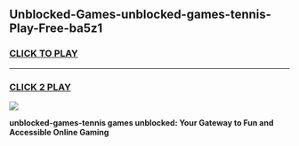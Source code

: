
## Unblocked-Games-unblocked-games-tennis-Play-Free-ba5z1
<h3>
<a href="https://premium76.site?title=unblocked-games-tennis&ref=19M">CLICK TO PLAY</a></h3>
<hr>

<h3>
<a href="https://premium76.site?title=unblocked-games-tennis&ref=19M">CLICK 2 PLAY</a>
  
</h3>

<a href="https://premium76.site?title=unblocked-games-tennis&ref=19M"><img src="https://clearcache.store/games.png"></a>


**unblocked-games-tennis games unblocked: Your Gateway to Fun and Accessible Online Gaming**
